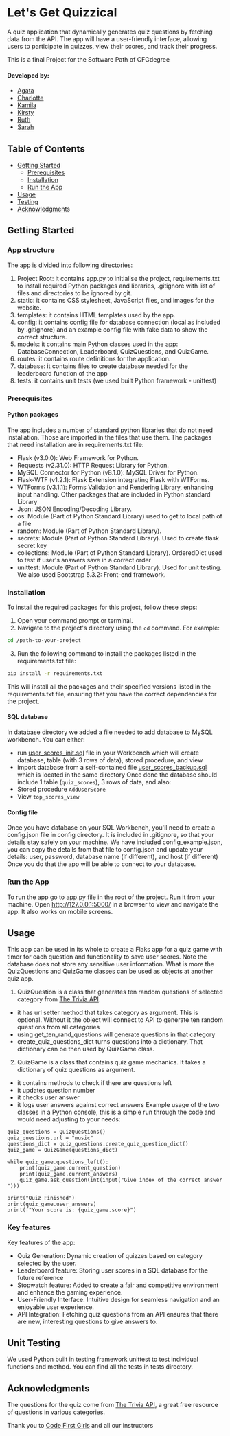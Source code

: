 # Let's Get Quizzical

A quiz application that dynamically generates quiz questions by fetching data from the API. The app will have a user-friendly interface, allowing users to participate in quizzes, view their scores, and track their progress.

This is a final Project for the Software Path of CFGdegree 
#### Developed by:
- [Agata](https://github.com/ak-run)
- [Charlotte](https://github.com/charlotteshorey)
- [Kamila](https://github.com/pruskikam)
- [Kirsty](https://github.com/kirstyhenderson)
- [Ruth](https://github.com/ruthh88)
- [Sarah](https://github.com/0oSaraho0)

## Table of Contents

- [Getting Started](#getting-started)
  - [Prerequisites](#prerequisites)
  - [Installation](#installation)
  - [Run the App](#run-the-app)
- [Usage](#usage)
- [Testing](#testing)
- [Acknowledgments](#acknowledgments)

## Getting Started

### App structure
The app is divided into following directories: 
1. Project Root: it contains app.py to initialise the project, requirements.txt to install required Python packages and libraries, .gitignore with list of files and directories to be ignored by git.
2. static: it contains CSS stylesheet, JavaScript files, and images for the website.
3. templates: it contains HTML templates used by the app.
4. config: it contains config file for database connection (local as included by .gitignore) and an example config file with fake data to show the correct structure.
5. models: it contains main Python classes used in the app: DatabaseConnection, Leaderboard, QuizQuestions, and QuizGame.
6. routes: it contains route definitions for the application.
7. database: it contains files to create database needed for the leaderboard function of the app
8. tests: it contains unit tests (we used built Python framework - unittest)

### Prerequisites
#### Python packages
The app includes a number of standard python libraries that do not need installation. Those are imported in the files that use them.
The packages that need installation are in requirements.txt file:
- Flask (v3.0.0):  Web Framework for Python.
- Requests (v2.31.0): HTTP Request Library for Python.
- MySQL Connector for Python (v8.1.0): MySQL Driver for Python.
- Flask-WTF (v1.2.1): Flask Extension integrating Flask with WTForms.
- WTForms (v3.1.1): Forms Validation and Rendering Library, enhancing input handling.
Other packages that are included in Python standard Library
- Json: JSON Encoding/Decoding Library.
- os:  Module (Part of Python Standard Library) used to get to local path of a file
- random: Module (Part of Python Standard Library).
- secrets: Module (Part of Python Standard Library). Used to create flask secret key
- collections: Module (Part of Python Standard Library). OrderedDict used to test if user's answers save in a correct order  
- unittest: Module (Part of Python Standard Library). Used for unit testing.
We also used Bootstrap 5.3.2: Front-end framework.

### Installation
To install the required packages for this project, follow these steps:
1. Open your command prompt or terminal.
2. Navigate to the project's directory using the `cd` command. For example:
```bash
cd /path-to-your-project
```
3. Run the following command to install the packages listed in the requirements.txt file:
```bash
pip install -r requirements.txt
```
This will install all the packages and their specified versions listed in the requirements.txt file, ensuring that you have the correct dependencies for the project.
#### SQL database
In database directory we added a file needed to add database to MySQL workbench. You can either:
- run [user_scores_init.sql](database%2Fuser_scores_init.sql) file in your Workbench which will create database, table (with 3 rows of data), stored procedure, and view
- import database from a self-contained file [user_scores_backup.sql](database%2Fuser_scores_backup.sql) which is located in the same directory
Once done the database should include 1 table (`quiz_scores`), 3 rows of data, and also:
- Stored procedure `AddUserScore`
- View `top_scores_view`

#### Config file
Once you have database on your SQL Workbench, you'll need to create a config.json file in config directory. It is included in .gitignore, so that your details stay safely on your machine.
We have included config_example.json, you can copy the details from that file to config.json and update your details: user, password, database name (if different), and host (if different)
Once you do that the app will be able to connect to your database.

### Run the App
To run the app go to app.py file in the root of the project. Run it from your machine. Open http://127.0.0.1:5000/ in a browser to view and navigate the app. It also works on mobile screens. 

## Usage
This app can be used in its whole to create a Flaks app for a quiz game with timer for each question and functionality to save user scores. Note the database does not store any sensitive user information.
What is more the QuizQuestions and QuizGame classes can be used as objects at another quiz app. 
1. QuizQuestion is a class that generates ten random questions of selected category from [The Trivia API](https://the-trivia-api.com/). 
- it has url setter method that takes category as argument. This is optional. Without it the object will connect to API to generate ten random questions from all categories
- using get_ten_rand_questions will generate questions in that category
- create_quiz_questions_dict turns questions into a dictionary. That dictionary can be then used by QuizGame class.
2. QuizGame is a class that contains quiz game mechanics. It takes a dictionary of quiz questions as argument. 
- it contains methods to check if there are questions left
- it updates question number
- it checks user answer
- it logs user answers against correct answers
Example usage of the two classes in a Python console, this is a simple run through the code and would need adjusting to your needs:
```
quiz_questions = QuizQuestions()
quiz_questions.url = "music"
questions_dict = quiz_questions.create_quiz_question_dict()
quiz_game = QuizGame(questions_dict)

while quiz_game.questions_left():
    print(quiz_game.current_question)
    print(quiz_game.current_answers)
    quiz_game.ask_question(int(input("Give index of the correct answer ")))

print("Quiz Finished")
print(quiz_game.user_answers)
print(f"Your score is: {quiz_game.score}")
```
### Key features
Key features of the app:
- Quiz Generation: Dynamic creation of quizzes based on category selected by the user.
- Leaderboard feature: Storing user scores in a SQL database for the future reference
- Stopwatch feature: Added to create a fair and competitive environment and enhance the gaming experience.
- User-Friendly Interface: Intuitive design for seamless navigation and an enjoyable user experience.
- API Integration: Fetching quiz questions from an API ensures that there are new, interesting questions to give answers to.

## Unit Testing
We used Python built in testing framework unittest to test individual functions and method. You can find all the tests in tests directory.

## Acknowledgments
The questions for the quiz come from [The Trivia API](https://the-trivia-api.com/), a great free resource of questions in various categories. 

Thank you to [Code First Girls](https://codefirstgirls.com/) and all our instructors
